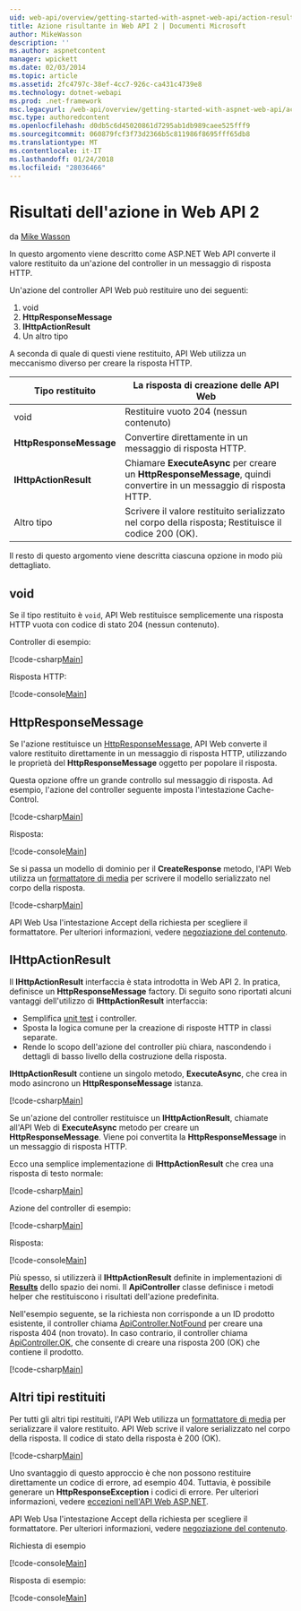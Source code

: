 ```yaml
---
uid: web-api/overview/getting-started-with-aspnet-web-api/action-results
title: Azione risultante in Web API 2 | Documenti Microsoft
author: MikeWasson
description: ''
ms.author: aspnetcontent
manager: wpickett
ms.date: 02/03/2014
ms.topic: article
ms.assetid: 2fc4797c-38ef-4cc7-926c-ca431c4739e8
ms.technology: dotnet-webapi
ms.prod: .net-framework
msc.legacyurl: /web-api/overview/getting-started-with-aspnet-web-api/action-results
msc.type: authoredcontent
ms.openlocfilehash: d0db5c6d45020861d7295ab1db989caee525fff9
ms.sourcegitcommit: 060879fcf3f73d2366b5c811986f8695fff65db8
ms.translationtype: MT
ms.contentlocale: it-IT
ms.lasthandoff: 01/24/2018
ms.locfileid: "28036466"
---
```

<a name="action-results-in-web-api-2"></a>Risultati dell'azione in Web API 2
====================
da [Mike Wasson](https://github.com/MikeWasson)

In questo argomento viene descritto come ASP.NET Web API converte il valore restituito da un'azione del controller in un messaggio di risposta HTTP.

Un'azione del controller API Web può restituire uno dei seguenti:

1. void
2. **HttpResponseMessage**
3. **IHttpActionResult**
4. Un altro tipo

A seconda di quale di questi viene restituito, API Web utilizza un meccanismo diverso per creare la risposta HTTP.

| Tipo restituito | La risposta di creazione delle API Web |
| --- | --- |
| void | Restituire vuoto 204 (nessun contenuto) |
| **HttpResponseMessage** | Convertire direttamente in un messaggio di risposta HTTP. |
| **IHttpActionResult** | Chiamare **ExecuteAsync** per creare un **HttpResponseMessage**, quindi convertire in un messaggio di risposta HTTP. |
| Altro tipo | Scrivere il valore restituito serializzato nel corpo della risposta; Restituisce il codice 200 (OK). |

Il resto di questo argomento viene descritta ciascuna opzione in modo più dettagliato.

## <a name="void"></a>void

Se il tipo restituito è `void`, API Web restituisce semplicemente una risposta HTTP vuota con codice di stato 204 (nessun contenuto).

Controller di esempio:

[!code-csharp[Main](action-results/samples/sample1.cs)]

Risposta HTTP:

[!code-console[Main](action-results/samples/sample2.cmd)]

## <a name="httpresponsemessage"></a>HttpResponseMessage

Se l'azione restituisce un [HttpResponseMessage](https://msdn.microsoft.com/library/system.net.http.httpresponsemessage.aspx), API Web converte il valore restituito direttamente in un messaggio di risposta HTTP, utilizzando le proprietà del **HttpResponseMessage** oggetto per popolare il risposta.

Questa opzione offre un grande controllo sul messaggio di risposta. Ad esempio, l'azione del controller seguente imposta l'intestazione Cache-Control.

[!code-csharp[Main](action-results/samples/sample3.cs)]

Risposta:

[!code-console[Main](action-results/samples/sample4.cmd?highlight=2)]

Se si passa un modello di dominio per il **CreateResponse** metodo, l'API Web utilizza un [formattatore di media](../formats-and-model-binding/media-formatters.md) per scrivere il modello serializzato nel corpo della risposta.

[!code-csharp[Main](action-results/samples/sample5.cs)]

API Web Usa l'intestazione Accept della richiesta per scegliere il formattatore. Per ulteriori informazioni, vedere [negoziazione del contenuto](../formats-and-model-binding/content-negotiation.md).

## <a name="ihttpactionresult"></a>IHttpActionResult

Il **IHttpActionResult** interfaccia è stata introdotta in Web API 2. In pratica, definisce un **HttpResponseMessage** factory. Di seguito sono riportati alcuni vantaggi dell'utilizzo di **IHttpActionResult** interfaccia:

- Semplifica [unit test](../testing-and-debugging/unit-testing-controllers-in-web-api.md) i controller.
- Sposta la logica comune per la creazione di risposte HTTP in classi separate.
- Rende lo scopo dell'azione del controller più chiara, nascondendo i dettagli di basso livello della costruzione della risposta.

**IHttpActionResult** contiene un singolo metodo, **ExecuteAsync**, che crea in modo asincrono un **HttpResponseMessage** istanza.

[!code-csharp[Main](action-results/samples/sample6.cs)]

Se un'azione del controller restituisce un **IHttpActionResult**, chiamate all'API Web di **ExecuteAsync** metodo per creare un **HttpResponseMessage**. Viene poi convertita la **HttpResponseMessage** in un messaggio di risposta HTTP.

Ecco una semplice implementazione di **IHttpActionResult** che crea una risposta di testo normale:

[!code-csharp[Main](action-results/samples/sample7.cs)]

Azione del controller di esempio:

[!code-csharp[Main](action-results/samples/sample8.cs)]

Risposta:

[!code-console[Main](action-results/samples/sample9.cmd)]

Più spesso, si utilizzerà il **IHttpActionResult** definite in implementazioni di  **[Results](https://msdn.microsoft.com/library/system.web.http.results.aspx)**  dello spazio dei nomi. Il **ApiController** classe definisce i metodi helper che restituiscono i risultati dell'azione predefinita.

Nell'esempio seguente, se la richiesta non corrisponde a un ID prodotto esistente, il controller chiama [ApiController.NotFound](https://msdn.microsoft.com/library/system.web.http.apicontroller.notfound.aspx) per creare una risposta 404 (non trovato). In caso contrario, il controller chiama [ApiController.OK](https://msdn.microsoft.com/library/dn314591.aspx), che consente di creare una risposta 200 (OK) che contiene il prodotto.

[!code-csharp[Main](action-results/samples/sample10.cs)]

## <a name="other-return-types"></a>Altri tipi restituiti

Per tutti gli altri tipi restituiti, l'API Web utilizza un [formattatore di media](../formats-and-model-binding/media-formatters.md) per serializzare il valore restituito. API Web scrive il valore serializzato nel corpo della risposta. Il codice di stato della risposta è 200 (OK).

[!code-csharp[Main](action-results/samples/sample11.cs)]

Uno svantaggio di questo approccio è che non possono restituire direttamente un codice di errore, ad esempio 404. Tuttavia, è possibile generare un **HttpResponseException** i codici di errore. Per ulteriori informazioni, vedere [eccezioni nell'API Web ASP.NET](../error-handling/exception-handling.md).

API Web Usa l'intestazione Accept della richiesta per scegliere il formattatore. Per ulteriori informazioni, vedere [negoziazione del contenuto](../formats-and-model-binding/content-negotiation.md).

Richiesta di esempio

[!code-console[Main](action-results/samples/sample12.cmd)]

Risposta di esempio:

[!code-console[Main](action-results/samples/sample13.cmd)]
